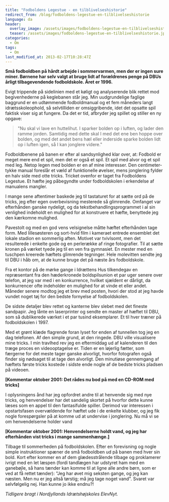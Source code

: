 ```yaml
---
title: "Fodboldens Legestue - en tilblivelseshistorie"
redirect_from: /blog/fodboldens-legestue-en-tilblivelseshistorie
language: da
header:
  overlay_image: /assets/images/fodboldens-legestue-en-tilblivelseshistorie.jpg
  teaser: /assets/images/fodboldens-legestue-en-tilblivelseshistorie.jpg
categories:
  - Om
tags:
  - Om
last_modified_at: 2013-02-17T10:28:47Z
---
```


**Små fodboldben på hårdt arbejde i sommervarmen, men der er ingen sure miner. Børnene har selv valgt at bruge lidt af forældrenes penge på DBUs årligt tilbagevendende fodboldskole. Året er 1996.**

Evigt trippende på sidelinien med et køligt og analyserende blik rettet mod begivenhederne på keglebanen står jeg. Min uudgrundelige faglige baggrund er en udtømmende fodboldmanual og et fem måneders langt idrætsskoleophold, så selvtilliden er omsiggribende, idet det opsatte spil faktisk viser sig at fungere. Da det er tid, afbryder jeg spillet og stiller en ny opgave:

> "Nu skal vi lave en huttelihut. I sparker bolden op i luften, og lader den ramme jorden. Samtidig med dette skal I med det ene ben hoppe over bolden, og med det andet bens hæl eller inderside sparke bolden lidt op i luften igen, så I kan jonglere videre."

Fodboldbenene på banen er efter al sandsynlighed klar over, at: Fodbold er meget mere end et spil, men det er også et spil. Et spil med alvor og et spil med leg. Netop legen med bolden er en af mine interesser. Den centimeter-tykke manual foreslår et væld af funktionelle øvelser, mens jonglering fylder en halv side med otte tricks. Tricket ovenfor er taget fra Fodboldens Legestue. Et hæfte jeg påbegyndte under fodboldskolen i erkendelse af manualens mangler.

I mange sene aftentimer baskede jeg til tastaturet for at sætte ord på de tricks, jeg efter egen overbevisning mesterede så glimrende. Omfanget var efterhånden ganske nydeligt, og da tekstbehandlingsprogrammet i al sin venlighed indeholdt en mulighed for at konstruere et hæfte, benyttede jeg den kærkomne mulighed.

Pavestolt og med en god vens velsignelse måtte hæftet efterhånden tage form. Med lillesøsteren og sort-hvid film i kameraet entrede ensemblet det lokale stadion en sommerlig aften. Motivet var tvivlsomt, men det resulterede i enkelte gode og en perlerække af ringe fotografier. Til at sætte kronen på værket tyede jeg til en ven fra gymnasiet. En mester med en tuschpen kreerede hæftets glimrende tegninger. Hele molevitten sendte jeg til DBU i håb om, at de kunne bruge det på næste års fodboldskole.

Fra et kontor på de mørke gange i Idrættens Hus tilkendegav en repræsentant fra den hæderkronede boldspilsunion et par uger senere over telefon, at jeg var med i en konkurrence, hvilket sjældent er dårligt, da konkurrencer ofte indeholder en mulighed for at vinde et eller andet. Måneder senere modtog jeg et brev med posten, hvori der stod at jeg havde vundet noget tøj for den bedste fornyelse af fodboldskolen.

De sidste detaljer blev rettet og kanterne blev slebet med det fineste sandpapir. Jeg lånte en laserprinter og sendte en master af hæftet til DBU, som så dublikerede værket i et par tusind eksemplarer. Et til hver træner på fodboldskolen i 1997.

Med et grønt klæde flagrende foran lyset for enden af tunnellen tog jeg en dag telefonen. Af den simple grund, at den ringede. DBU ville visualisere mine tricks. I min travlhed rev jeg en eftermiddag ud af kalenderen til den træge proces en videooptagelse er. Tiden er en løjerlig fætter, som færgerne for det meste tager ganske alvorligt, hvorfor fotografen også finder sig nødsaget til at tage den alvorligt. Den minutiøse gennemgang af hæftets første tricks kostede i sidste ende nogle af de bedste tricks pladsen på videoen.

**\[Kommentar oktober 2001: Det rådes nu bod på med en CD-ROM med tricks\]**

I oplysningens ånd har jeg opfordret andre til at henvende sig med nye tricks, og henvendelser har det sandelig skortet på hvorfor dette kunne læses som en appel til den fantasifulde spiller. Derimod var interessen i opstartsfasen overvældende for hæftet ude i de enkelte klubber, og jeg fik nogle forespørgsler på at komme ud at undervise i jonglering. Nu må vi se om henvendelserne holder vand

**\[Kommentar oktober 2001: Henvendelserne holdt vand, og jeg har efterhånden vist tricks i mange sammenhænge.\]**

Tilbage til sommerheden på fodboldskolen. Efter en forevisning og nogle simple instruktioner spæner de små fodboldben ud på banen med hver sin bold. Kort efter kommer en af dem glædesstrålende tilbage og proklamerer ivrigt med en let læspen (fordi tandlægen har udstyret ham med en ganebøjle, så hans tænder kan komme til at ligne alle andre børn, som er ved at få rettet tænder): "Jeg har øvet mig seksten gange, og jeg kan næsten. Men nu er jeg altså tørstig; må jeg tage noget vand". Svaret var selvfølgelig nej. Han kunne jo ikke endnu?!

_Tidligere bragt i Nordjyllands Idrætshøjskoles ElevNyt._
